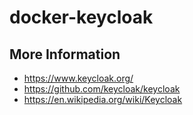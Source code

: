 # docker-keycloak

## More Information
- https://www.keycloak.org/
- https://github.com/keycloak/keycloak
- https://en.wikipedia.org/wiki/Keycloak